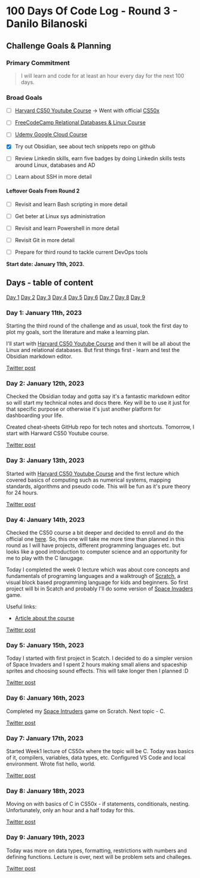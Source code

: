 # 100 Days Of Code Log - Round 3 - Danilo Bilanoski

## Challenge Goals & Planning

### Primary Commitment
> I will learn and code for at least an hour every day for the next 100 days.

### Broad Goals
- [ ] [Harvard CS50 Youtube Course](https://www.youtube.com/watch?v=8mAITcNt710) -> Went with official [CS50x](https://cs50.harvard.edu/x/2023/)
- [ ] [FreeCodeCamp Relational Databases & Linux Course](https://www.freecodecamp.org/learn/relational-database/)
- [ ] [Udemy Google Cloud Course](https://www.udemy.com/course/google-cloud-associate-cloud-engineer-certification-course/learn/lecture/30471014?start=0#overview)
- [X] Try out Obsidian, see about tech snippets repo on github
- [ ] Review Linkedin skills, earn five badges by doing Linkedin skills tests around Linux, databases and AD
- [ ] Learn about SSH in more detail


#### Leftover Goals From Round 2
- [ ] Revisit and learn Bash scripting in more detail
- [ ] Get beter at Linux sys administration
- [ ] Revisit and learn Powershell in more detail 
- [ ] Revisit Git in more detail
- [ ] Prepare for third round to tackle current DevOps tools


**Start date: January 11th, 2023.**

## Days - table of content
[Day 1](#day-1-january-11th-2023)
[Day 2](#day-2-january-12th-2023)
[Day 3](#day-3-january-13th-2023)
[Day 4](#day-4-january-14th-2023)
[Day 5](#day-5-january-15th-2023)
[Day 6](#day-6-january-16th-2023)
[Day 7](#day-7-january-17th-2023)
[Day 8](#day-8-january-18th-2023)
[Day 9](#day-9-january-19th-2023)

### Day 1: January 11th, 2023
Starting the third round of the challenge and as usual, took the first day to plot my goals, sort the literature and make a learning plan.

I'll start with [Harvard CS50 Youtube Course](https://www.youtube.com/watch?v=8mAITcNt710) and then it will be all about the Linux and relational databases. But first things first - learn and test the Obsidian markdown editor.

[Twitter post](https://twitter.com/DBilanoski/status/1613283170513833985)


### Day 2: January 12th, 2023
Checked the Obsidian today and gotta say it's a fantastic markdown editor so will start my technical notes and docs there. Key will be to use it just for that specific purpose or otherwise it's just another platform for dashboarding your life.

Created cheat-sheets GitHub repo for tech notes and shortcuts. Tomorrow, I start with Harward CS50 Youtube course.

[Twitter post](https://twitter.com/DBilanoski/status/1613650326522929157)


### Day 3: January 13th, 2023
Started with [Harvard CS50 Youtube Course](https://www.youtube.com/watch?v=8mAITcNt710) and the first lecture which covered basics of computing such as numerical systems, mapping standards, algorithms and pseudo code. This will be fun as it's pure theory for 24 hours.

[Twitter post](https://twitter.com/DBilanoski/status/1614000797616078848)

### Day 4: January 14th, 2023
Checked the CS50 course a bit deeper and decided to enroll and do the official one [here](https://cs50.harvard.edu/x/2023/). So, this one will take me more time than planned in this round as I will have projects, different programming languages etc. but looks like a good introduction to computer science and an opportunity for me to play with the C lanugage.

Today I completed the week 0 lecture which was about core concepts and fundamentals of programing languages and a walktrough of [Scratch](https://scratch.mit.edu/), a visual block based programming language for kids and beginners. So first project will bi in Scatch and probably I'll do some version of [Space Invaders](https://en.wikipedia.org/wiki/Space_Invaders) game.

Useful links:
* [Article about the course](https://www.classcentral.com/report/cs50-free-certificate/)


[Twitter post](https://twitter.com/DBilanoski/status/1614385973290221569)


### Day 5: January 15th, 2023
Today I started with first project in Scatch. I decided to do a simpler version of Space Invaders and I spent 2 hours making small aliens and spaceship sprites and choosing sound effects. This will take longer then I planned :D 


[Twitter post](https://twitter.com/DBilanoski/status/1614759462425731074)

### Day 6: January 16th, 2023
Completed my [Space Intruders](https://scratch.mit.edu/projects/789060336) game on Scratch. Next topic - C.

[Twitter post](https://twitter.com/DBilanoski/status/1615124573397073924)


### Day 7: January 17th, 2023
Started Week1 lecture of CS50x where the topic will be C. Today was basics of it, compilers, variables, data types, etc.
Configured VS Code and local environment. Wrote fist hello, world.

[Twitter post](https://twitter.com/DBilanoski/status/1615462860725051393)


### Day 8: January 18th, 2023
Moving on with basics of C in CS50x - if statements, conditionals, nesting. Unfortunately, only an hour and a half today for this.

[Twitter post](https://twitter.com/DBilanoski/status/1615833258448625689)


### Day 9: January 19th, 2023
Today was more on data types, formatting, restrictions with numbers and defining functions. Lecture is over, next will be problem sets and challeges.

[Twitter post](https://twitter.com/DBilanoski/status/1616195467720921088)